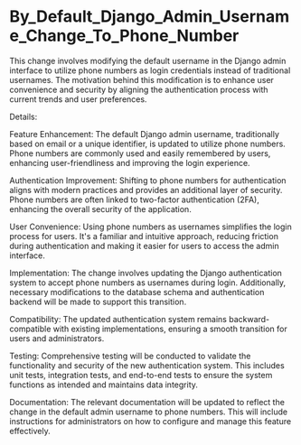 # By_Default_Django_Admin_Username_Change_To_Phone_Number

This change involves modifying the default username in the Django admin interface to utilize phone numbers as login credentials instead of traditional usernames. The motivation behind this modification is to enhance user convenience and security by aligning the authentication process with current trends and user preferences.

Details:

Feature Enhancement: The default Django admin username, traditionally based on email or a unique identifier, is updated to utilize phone numbers. Phone numbers are commonly used and easily remembered by users, enhancing user-friendliness and improving the login experience.

Authentication Improvement: Shifting to phone numbers for authentication aligns with modern practices and provides an additional layer of security. Phone numbers are often linked to two-factor authentication (2FA), enhancing the overall security of the application.

User Convenience: Using phone numbers as usernames simplifies the login process for users. It's a familiar and intuitive approach, reducing friction during authentication and making it easier for users to access the admin interface.

Implementation: The change involves updating the Django authentication system to accept phone numbers as usernames during login. Additionally, necessary modifications to the database schema and authentication backend will be made to support this transition.

Compatibility: The updated authentication system remains backward-compatible with existing implementations, ensuring a smooth transition for users and administrators.

Testing: Comprehensive testing will be conducted to validate the functionality and security of the new authentication system. This includes unit tests, integration tests, and end-to-end tests to ensure the system functions as intended and maintains data integrity.

Documentation: The relevant documentation will be updated to reflect the change in the default admin username to phone numbers. This will include instructions for administrators on how to configure and manage this feature effectively.
